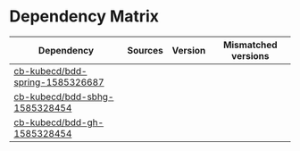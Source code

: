 # Dependency Matrix

Dependency | Sources | Version | Mismatched versions
---------- | ------- | ------- | -------------------
[cb-kubecd/bdd-spring-1585326687](https://github.com/cb-kubecd/bdd-spring-1585326687.git) |  | []() | 
[cb-kubecd/bdd-sbhg-1585328454](https://github.com/cb-kubecd/bdd-sbhg-1585328454.git) |  | []() | 
[cb-kubecd/bdd-gh-1585328454](https://github.com/cb-kubecd/bdd-gh-1585328454.git) |  | []() | 
